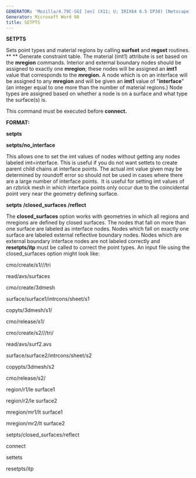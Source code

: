 ```yaml
---
GENERATOR: 'Mozilla/4.79C-SGI [en] (X11; U; IRIX64 6.5 IP30) [Netscape]'
Generator: Microsoft Word 98
title: SETPTS
---
```


 **SETPTS**

Sets point types and material regions by calling **surfset** and
**regset** routines. ** ** Generate constraint table. The material (imt1)
attribute is set based on the **mregion** commands. Interior and
external boundary nodes should be assigned to exactly one **mregion**;
these nodes will be assigned an **imt1** value that corresponds to the
**mregion.** A node which is on an interface will be assigned to any
**mregion** and will be given an **imt1** value of "**interface**" (an
integer equal to one more than the number of material regions.) Node
types are assigned based on whether a node is on a surface and what type
the surface(s) is.

This command must be executed before **connect.**

**FORMAT:**

**setpts**

**setpts/no\_interface**

This allows one to set the imt values of nodes without getting any nodes
labeled imt=interface. This is useful if you do not want settets to
create parent child chains at interface points. The actual imt value
given may be determined by roundoff error so should not be used in cases
where there are a large number of interface points.  It is useful for
setting imt values of an rzbrick mesh in which interface points only
occur due to the coincidental point very near the geometry defining
surface.

**setpts** **/closed\_surfaces** **/reflect**

The **closed\_surfaces** option works with geometries in which all
regions and mregions are defined by closed surfaces. The nodes that fall
on more than one surface are labeled as interface nodes. Nodes which
fall on exactly one surface are labeled external reflective boundary
nodes. Nodes which are external boundary interface nodes are not labeled
correctly and **resetpts/itp** must be called to correct the point
types. An input file using the closed\_surfaces option might look like:

cmo/create/s1///tri

read/avs/surfaces

cmo/create/3dmesh

surface/surface1/intrcons/sheet/s1

copyts/3dmesh/s1/

cmo/release/s1/

cmo/create/s2///tri/

read/avs/surf2.avs

surface/surface2/intrcons/sheet/s2

copypts/3dmesh/s2

cmo/release/s2/

region/r1/le surface1

region/r2/le surface2

mregion/mr1/lt surface1

mregion/mr2/lt surface2

setpts/closed\_surfaces/reflect

connect

settets

resetpts/itp
